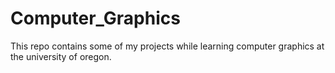 # Computer_Graphics
This repo contains some of my projects while learning computer graphics at the university of oregon.
